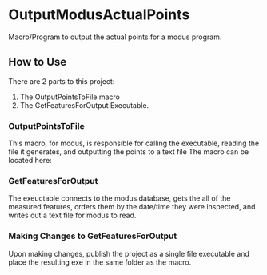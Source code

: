 # OutputModusActualPoints
Macro/Program to output the actual points for a modus program.

## How to Use
There are 2 parts to this project:
1. The OutputPointsToFile macro
2. The GetFeaturesForOutput Executable.

### OutputPointsToFile
This macro, for modus, is responsible for calling the executable, reading the file it generates, and outputting the points to a text file
The macro can be located here:

### GetFeaturesForOutput
The exeuctable connects to the modus database, gets the all of the measured features, orders them by the date/time they were inspected, and writes out a text file for modus to read.

### Making Changes to GetFeaturesForOutput
Upon making changes, publish the project as a single file executable and place the resulting exe in the same folder as the macro.

